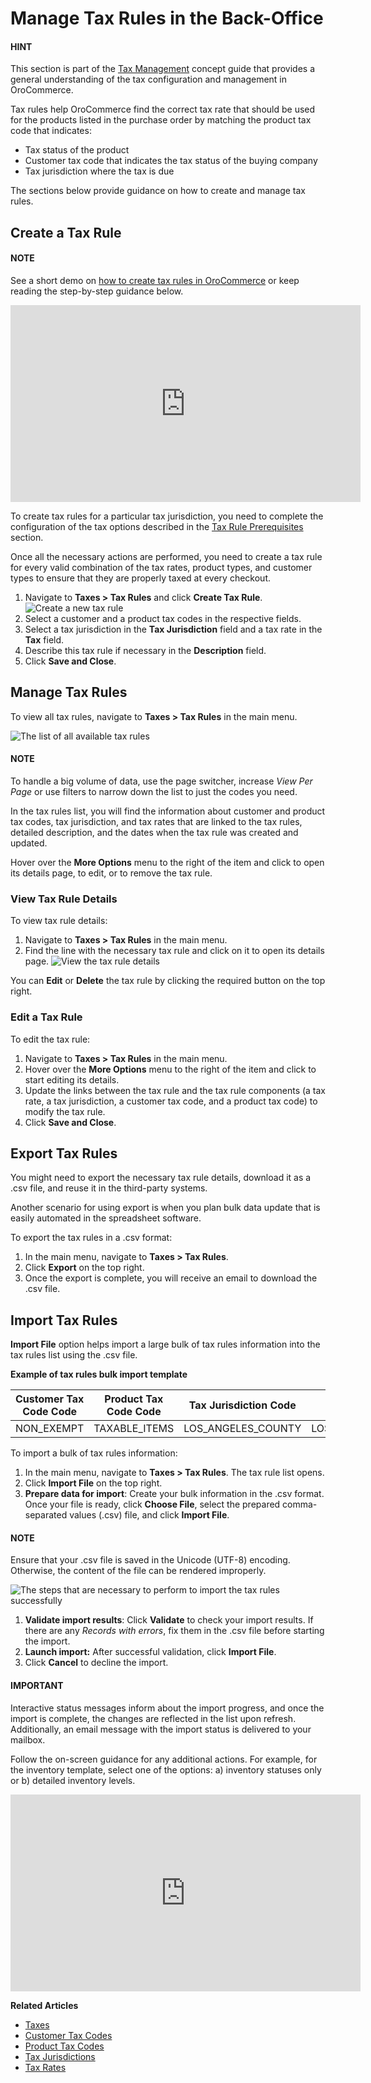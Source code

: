 <a id="tax-rules"></a>

# Manage Tax Rules in the Back-Office

<!-- begin -->

#### HINT
This section is part of the [Tax Management](../../../concept-guides/taxes/index.md#concept-guide-taxes) concept guide that provides a general understanding of the tax configuration and management in OroCommerce.

Tax rules help OroCommerce find the correct tax rate that should be used for the products listed in the purchase order by matching the product tax code that indicates:

* Tax status of the product
* Customer tax code that indicates the tax status of the buying company
* Tax jurisdiction where the tax is due

The sections below provide guidance on how to create and manage tax rules.

## Create a Tax Rule

#### NOTE
See a short demo on <a href="https://academy.oroinc.com/media-library/create-tax-rules" target="_blank">how to create tax rules in OroCommerce</a> or keep reading the step-by-step guidance below.

<iframe width="560" height="315" src="https://www.youtube.com/embed/Ma0JOwn9VVs" frameborder="0" allowfullscreen></iframe>

To create tax rules for a particular tax jurisdiction, you need to complete the configuration of the tax options described in the [Tax Rule Prerequisites](../index.md#tax-rule-prerequisites) section.

Once all the necessary actions are performed, you need to create a tax rule for every valid combination of the tax rates, product types, and customer types to ensure that they are properly taxed at every checkout.

1. Navigate to **Taxes > Tax Rules** and click **Create Tax Rule**.
   ![Create a new tax rule](user/img/taxes/tax_rules_create.png)
2. Select a customer and a product tax codes in the respective fields.
3. Select a tax jurisdiction in the **Tax Jurisdiction** field and a tax rate in the **Tax** field.
4. Describe this tax rule if necessary in the **Description** field.
5. Click **Save and Close**.

## Manage Tax Rules

To view all tax rules, navigate to **Taxes > Tax Rules** in the main menu.

![The list of all available tax rules](user/img/taxes/all_tax_rules.png)

#### NOTE
To handle a big volume of data, use the page switcher, increase *View Per Page* or use filters to narrow down the list to just the codes you need.

In the tax rules list, you will find the information about customer and product tax codes, tax jurisdiction, and tax rates that are linked to the tax rules, detailed description, and the dates when the tax rule was created and updated.

Hover over the <i class="fa fa-ellipsis-h fa-lg" aria-hidden="true"></i> **More Options** menu to the right of the item and click <i class="fa fa-eye fa-lg" aria-hidden="true"></i> to open its details page, <i class="fa fa-edit fa-lg" aria-hidden="true"></i> to edit, or  <i class="fas fa-trash-alt" aria-hidden="true"></i> to remove the tax rule.

### View Tax Rule Details

To view tax rule details:

1. Navigate to **Taxes > Tax Rules** in the main menu.
2. Find the line with the necessary tax rule and click on it to open its details page.
   ![View the tax rule details](user/img/taxes/tax_rules_view.png)

You can <i class="fa fa-edit fa-lg" aria-hidden="true"></i> **Edit** or <i class="fas fa-trash-alt" aria-hidden="true"></i> **Delete** the tax rule by clicking the required button on the top right.

<a id="tax-rules-edit"></a>

### Edit a Tax Rule

To edit the tax rule:

1. Navigate to **Taxes > Tax Rules** in the main menu.
2. Hover over the <i class="fa fa-ellipsis-h fa-lg" aria-hidden="true"></i> **More Options** menu to the right of the item and click <i class="fa fa-edit fa-lg" aria-hidden="true"></i> to start editing its details.
3. Update the links between the tax rule and the tax rule components (a tax rate, a tax jurisdiction, a customer tax code, and a product tax code) to modify the tax rule.
4. Click **Save and Close**.

## Export Tax Rules

You might need to export the necessary tax rule details, download it as a .csv file, and reuse it in the third-party systems.

Another scenario for using export is when you plan bulk data update that is easily automated in the spreadsheet software.

To export the tax rules in a .csv format:

1. In the main menu, navigate to **Taxes > Tax Rules**.
2. Click **Export** on the top right.
3. Once the export is complete, you will receive an email to download the .csv file.

## Import Tax Rules

**Import File** option helps import a large bulk of tax rules information into the tax rules list using the .csv file.

**Example of tax rules bulk import template**

| Customer Tax Code Code   | Product Tax Code Code   | Tax Jurisdiction Code   | Tax Code                     |
|--------------------------|-------------------------|-------------------------|------------------------------|
| NON_EXEMPT               | TAXABLE_ITEMS           | LOS_ANGELES_COUNTY      | LOS_ANGELES_COUNTY_SALES_TAX |

To import a bulk of tax rules information:

1. In the main menu, navigate to **Taxes > Tax Rules**. The tax rule list opens.
2. Click **Import File** on the top right.
3. **Prepare data for import**: Create your bulk information in the .csv format. Once your file is ready, click **Choose File**, select the prepared comma-separated values (.csv) file, and click **Import File**.

#### NOTE
Ensure that your .csv file is saved in the Unicode (UTF-8) encoding. Otherwise, the content of the file can be rendered improperly.

![The steps that are necessary to perform to import the tax rules successfully](user/img/taxes/import_tax_rules.png)
1. **Validate import results**: Click **Validate** to check your import results. If there are any *Records with errors*, fix them in the .csv file before starting the import.
2. **Launch import:** After successful validation, click **Import File**.
3. Click **Cancel** to decline the import.

#### IMPORTANT
Interactive status messages inform about the import progress, and once the import is complete, the changes are reflected in the list upon refresh. Additionally, an email message with the import status is delivered to your mailbox.

Follow the on-screen guidance for any additional actions. For example, for the inventory template, select one of the options: a) inventory statuses only or b) detailed inventory levels.

<iframe width="560" height="315" src="https://www.youtube.com/embed/p5HrsdMUB7A" title="YouTube video player" frameborder="0" allow="accelerometer; autoplay; clipboard-write; encrypted-media; gyroscope; picture-in-picture" allowfullscreen></iframe>
<!-- finish -->

**Related Articles**

* [Taxes](../index.md#user-guide-taxes)
* [Customer Tax Codes](../customer-tax-codes/index.md#user-guide-taxes-customer-tax-codes)
* [Product Tax Codes](../product-tax-codes/index.md#taxes-product-tax-code)
* [Tax Jurisdictions](../tax-jurisdictions/index.md#taxes-tax-jurisdiction)
* [Tax Rates](../taxes/index.md#user-guide-taxes-tax-rates)

<!-- finish -->
<!-- fa-bars = fa-navicon -->
<!-- Ic Tiles is used as Set As Default in saved views, and as tiles in display layout options -->
<!-- IcPencil refers to Rename in Commerce and Inline Editing in CRM -->
<!-- Check mark in the square. -->
<!-- SortDesc is also used as drop-down arrow -->

